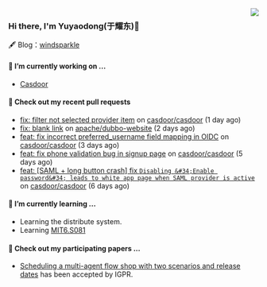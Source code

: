 <img align="right" src="https://github-readme-stats.vercel.app/api?username=leo220yuyaodog&show_icons=true&icon_color=805AD5&text_color=718096&bg_color=ffffff&hide_title=true" />

### Hi there, I'm Yuyaodong(于耀东)👋
🖋 Blog：[windsparkle](https://blog.windsparkle.top)
#### 🔭 I’m currently working on ...
- [Casdoor](https://github.com/casdoor)

#### 🔨 Check out my recent pull requests

- [fix: filter not selected provider item](https://github.com/casdoor/casdoor/pull/1701) on [casdoor/casdoor](https://github.com/casdoor/casdoor) (1 day ago)
- [fix: blank link](https://github.com/apache/dubbo-website/pull/2476) on [apache/dubbo-website](https://github.com/apache/dubbo-website) (2 days ago)
- [feat: fix incorrect preferred_username field mapping in OIDC](https://github.com/casdoor/casdoor/pull/1697) on [casdoor/casdoor](https://github.com/casdoor/casdoor) (3 days ago)
- [feat: fix phone validation bug in signup page](https://github.com/casdoor/casdoor/pull/1693) on [casdoor/casdoor](https://github.com/casdoor/casdoor) (5 days ago)
- [feat: [SAML &#43; long button crash] fix `Disabling &#34;Enable password&#34; leads to white app page when SAML provider is active`](https://github.com/casdoor/casdoor/pull/1691) on [casdoor/casdoor](https://github.com/casdoor/casdoor) (6 days ago)

#### 🌱 I’m currently learning ...
- Learning the distribute system.
- Learning [MIT6.S081](https://pdos.csail.mit.edu/6.828/2021/schedule.html)

#### 📜 Check out my participating papers ...
- [Scheduling a multi-agent flow shop with two scenarios and release dates](https://www.tandfonline.com/doi/full/10.1080/00207543.2023.2188646) has been accepted by IGPR.

